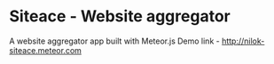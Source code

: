 # Siteace - Website aggregator

A website aggregator app built with Meteor.js
Demo link - http://nilok-siteace.meteor.com